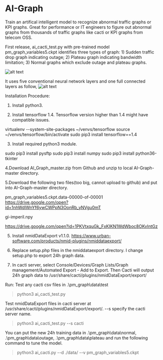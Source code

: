 # AI-Graph
Train an artifical intelligent model to recognize abnormal traffic graphs or KPI graphs. Great for performance or IT engineers to figure out abnormal graphs from thousands of traffic graphs like cacti or KPI graphs from telecom OSS.

First release, ai_cacti_test.py with pre-trained model pm_graph_variables5.ckpt identifies three types of graph: 1) Sudden traffic drop graph indicating outage; 2) Plateau graph indicating bandwidth limitation; 3) Normal graphs which exclude outage and plateau graphs.

![alt text](https://raw.githubusercontent.com/bryandu/AI-Graph/master/abnormal_graphs.png)
        
It uses five conventional neural network layers and one full connected layers as follow,
![alt text](https://raw.githubusercontent.com/bryandu/AI-Graph/master/pm_graph_model.png)


Installation Procedure:
1. Install python3.

2. Install tensorflow 1.4. Tensorflow version higher than 1.4 might have compatible issues.

virtualenv --system-site-packages ~/venvs/tensorflow
source ~/venvs/tensorflow/bin/activate
sudo pip3 install tensorflow==1.4

3. Install required python3 module.

sudo pip3 install pysftp
sudo pip3 install numpy
sudo pip3 install python36-tkinter

4.Download AI_Graph_master.zip from Github and unzip to local AI-Graph-master directory.

5.Download the following two files(too big, cannot upload to github) and put into AI-Graph-master directory.

pm_graph_variables5.ckpt.data-00000-of-00001
https://drive.google.com/open?id=1nhWdIWnYf6ywCWPpN3OonRb_yNVgu0mT

gi-imperil.npy

https://drive.google.com/open?id=1PKVtxquGk_FxKIKN1WdWboc8OKvIntGz

5. Install nmidDataExport v1.1.0. 
https://www.urban-software.com/products/nmid-plugins/nmiddataexport/

6. Replace setup.php files in the nmiddataexport directory. I change setup.php to export 24h graph data. 

7. In cacti server, select Console/Devices/Graph Lists/Graph management/Automated Export - Add to Export.
Then Cacti will output 24h graph data to /usr/share/cacti/plugins/nmidDataExport/export/

Run:
Test any cacti csv files in .\pm_graph\data\test
>python3 ai_cacti_test.py

Test nmidDataExport files in cacti server at /usr/share/cacti/plugins/nmidDataExport/export/. 
--s specify the cacti server name.
>python3 ai_cacti_test.py --s cacti

You can put the new 24h training data in .\pm_graph\data\normal, .\pm_graph\data\outage, .\pm_graph\data\plateau and run the following command to tune the model.
>python3 ai_cacti.py --d ./data/ --v pm_graph_variables5.ckpt
